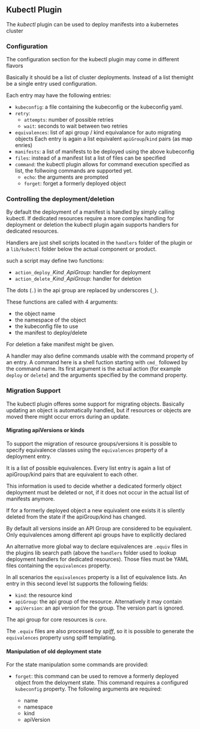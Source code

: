 

## Kubectl Plugin

The _kubectl_ plugin can be used to deploy manifests into a kubernetes cluster

### Configuration

The configuration section for the kubectl plugin may come in different flavors

Basically it should be a list of cluster deployments. Instead of a list
themight be a single entry used configuration.

Each entry may have the following entries:

- `kubeconfig`: a file containing the kubeconfig or the kubeconfig yaml.
- `retry`:
   - `attempts`: number of possible retries
   - `wait`:     seconds to wait between two retries
- `equivalences`: list of api group / kind equivalance for auto migrating objects
  Each entry is again a list equivalent `apiGroup`/`kind` pairs (as map enries)
- `manifests`: a list of manifests to be deployed using the above kubeconfig
- `files`: instead of a manifest list a list of files can be specified
- `command`: the kubectl plugin allows for command execution specified as list, the follwoing commands are supported yet.
  - `echo`: the arguments are prompted
  - `forget`: forget a formerly deployed object

### Controlling the deployment/deletion

By default the deployment of a manifest is handled by simply calling kubectl.
If dedicated resources require a more complex handling for deployment or
deletion the kubectl plugin again supports handlers for dedicated resources.

Handlers are just shell scripts located in the `handlers` folder of the 
plugin or a `lib/kubectl` folder below the actual component or product.

such a script may define two functions:

- `action_deploy_`_Kind_`_`_ApiGroup_: handler for deployment
- `action_delete_`_Kind_`_`_ApiGroup_: handler for deletion

The dots (`.`) in the api group are replaced by underscores (`_`).

These functions are called with 4 arguments:

- the object name
- the namespace of the object
- the kubeconfig file to use
- the manifest to deploy/delete

For deletion a fake manifest might be given.

A handler may also define commands usable with the command property
of an entry. A command here is a shell fuction starting with `cmd_` followed
by the command name. Its first argument is the actual action (for example 
`deploy` or `delete`) and the arguments specified by the command property.


### Migration Support

The kubectl plugin offeres some support for migrating objects.
Basically updating an object is automatically handled, but if 
resources or objects are moved there might occur errors during an 
update.

#### Migrating apiVersions or kinds

To support the migration of resource groups/versions it is possible
to specify equivalence classes using the `equivalences` property
of a deployment entry.

It is a list of possible equivalences. Every list entry is again
a list of apiGroup/kind pairs that are equivalent to each other.

This information is used to decide whether a dedicated formerly 
object deployment must be deleted or not, if it does not
occur in the actual list of manifests anymore.

If for a formerly deployed object a new equivalent one exists it is
silently deleted from the state if the apiGroup/kind has changed.

By default all versions inside an API Group are considered to be equivalent.
Only equivalences among different api groups have to explicitly declared

An alternative more global way to declare equivalences are `.equiv` files
in the plugins lib search path (above the `handlers` folder used to lookup
deployment handlers for dedicated resources). Those files
must be YAML files containing the `equivalences` property.

In all scenarios the `equivalences` property is a list of equivalence lists.
An entry in this second level lst supports the following fields:

- `kind`:       the resource kind
- `apiGroup`:   the api group of the resource. Alternatively it may contain
- `apiVersion`: an api version for the group. The version part is ignored.

The api group for core resources is `core`.

The `.equiv` files are also processed by _spiff_, so it is possible
to generate the `equivalences` property usng spiff templating.

#### Manipulation of old deployment state

For the state manipulation some commands are provided:

- `forget`: this command can be used to remove a formerly deployed
  object from the deloyment state.
  This command requires a configured `kubeconfig` property.
  The following arguments are required:

  - name
  - namespace
  - kind
  - apiVersion
